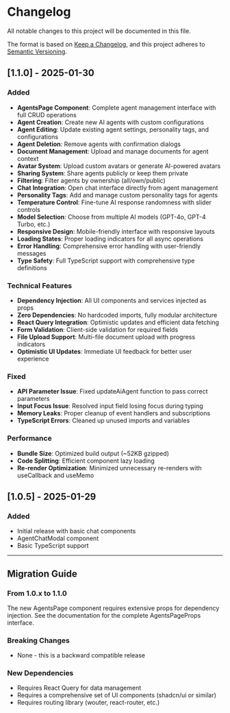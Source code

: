 # Changelog

All notable changes to this project will be documented in this file.

The format is based on [Keep a Changelog](https://keepachangelog.com/en/1.0.0/),
and this project adheres to [Semantic Versioning](https://semver.org/spec/v2.0.0.html).

## [1.1.0] - 2025-01-30

### Added
- **AgentsPage Component**: Complete agent management interface with full CRUD operations
- **Agent Creation**: Create new AI agents with custom configurations
- **Agent Editing**: Update existing agent settings, personality tags, and configurations
- **Agent Deletion**: Remove agents with confirmation dialogs
- **Document Management**: Upload and manage documents for agent context
- **Avatar System**: Upload custom avatars or generate AI-powered avatars
- **Sharing System**: Share agents publicly or keep them private
- **Filtering**: Filter agents by ownership (all/own/public)
- **Chat Integration**: Open chat interface directly from agent management
- **Personality Tags**: Add and manage custom personality tags for agents
- **Temperature Control**: Fine-tune AI response randomness with slider controls
- **Model Selection**: Choose from multiple AI models (GPT-4o, GPT-4 Turbo, etc.)
- **Responsive Design**: Mobile-friendly interface with responsive layouts
- **Loading States**: Proper loading indicators for all async operations
- **Error Handling**: Comprehensive error handling with user-friendly messages
- **Type Safety**: Full TypeScript support with comprehensive type definitions

### Technical Features
- **Dependency Injection**: All UI components and services injected as props
- **Zero Dependencies**: No hardcoded imports, fully modular architecture
- **React Query Integration**: Optimistic updates and efficient data fetching
- **Form Validation**: Client-side validation for required fields
- **File Upload Support**: Multi-file document upload with progress indicators
- **Optimistic UI Updates**: Immediate UI feedback for better user experience

### Fixed
- **API Parameter Issue**: Fixed updateAiAgent function to pass correct parameters
- **Input Focus Issue**: Resolved input field losing focus during typing
- **Memory Leaks**: Proper cleanup of event handlers and subscriptions
- **TypeScript Errors**: Cleaned up unused imports and variables

### Performance
- **Bundle Size**: Optimized build output (~52KB gzipped)
- **Code Splitting**: Efficient component lazy loading
- **Re-render Optimization**: Minimized unnecessary re-renders with useCallback and useMemo

## [1.0.5] - 2025-01-29

### Added
- Initial release with basic chat components
- AgentChatModal component
- Basic TypeScript support

---

## Migration Guide

### From 1.0.x to 1.1.0

The new AgentsPage component requires extensive props for dependency injection. See the documentation for the complete AgentsPageProps interface.

### Breaking Changes
- None - this is a backward compatible release

### New Dependencies
- Requires React Query for data management
- Requires a comprehensive set of UI components (shadcn/ui or similar)
- Requires routing library (wouter, react-router, etc.) 